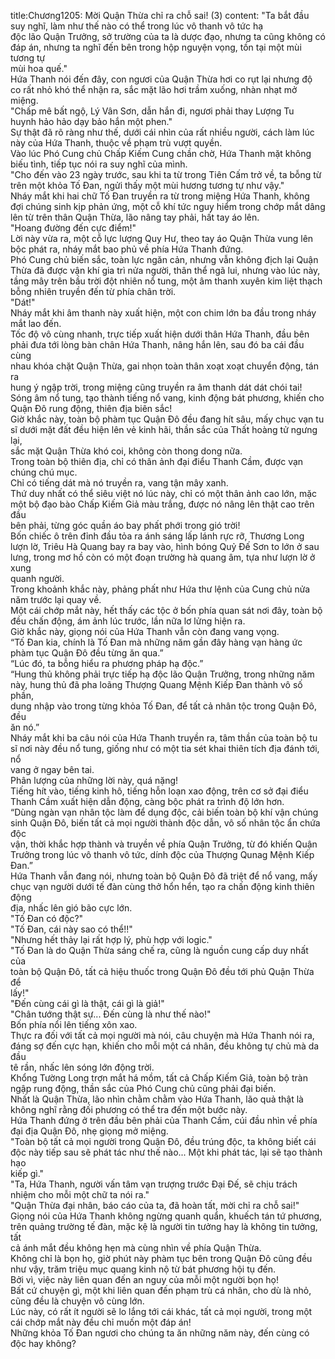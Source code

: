 title:Chương1205: Mời Quận Thừa chỉ ra chỗ sai! (3)
content:
"Ta bắt đầu suy nghĩ, làm như thế nào có thể trong lúc vô thanh vô tức hạ<br>độc lão Quận Trưởng, sở trường của ta là dược đạo, nhưng ta cũng không có<br>đáp án, nhưng ta nghĩ đến bên trong hộp nguyện vọng, tồn tại một mùi tương tự<br>mùi hoa quế."<br>Hứa Thanh nói đến đây, con ngươi của Quận Thừa hơi co rụt lại nhưng độ<br>co rất nhỏ khó thể nhận ra, sắc mặt lão hơi trầm xuống, nhàn nhạt mở miệng.<br>"Chấp mê bất ngộ, Lý Vân Sơn, dẫn hắn đi, ngươi phải thay Lượng Tu<br>huynh hảo hảo dạy bảo hắn một phen."<br>Sự thật đã rõ ràng như thế, dưới cái nhìn của rất nhiều người, cách làm lúc<br>này của Hứa Thanh, thuộc về phạm trù vượt quyền.<br>Vào lúc Phó Cung chủ Chấp Kiếm Cung chần chờ, Hứa Thanh mặt không<br>biếu tình, tiếp tục nói ra suy nghĩ của mình.<br>"Cho đến vào 23 ngày trước, sau khi ta từ trong Tiên Cấm trở về, ta bỗng từ<br>trên một khỏa Tố Đan, ngửi thấy một mùi hương tương tự như vậy."<br>Nháy mắt khi hai chữ Tố Đan truyền ra từ trong miệng Hứa Thanh, không<br>đợi chúng sinh kịp phản ứng, một cỗ khí tức nguy hiểm trong chớp mắt dâng<br>lên từ trên thân Quận Thừa, lão nâng tay phải, hất tay áo lên.<br>"Hoang đường đến cực điểm!"<br>Lời này vừa ra, một cỗ lực lượng Quy Hư, theo tay áo Quận Thừa vung lên<br>bộc phát ra, nháy mắt bao phủ về phía Hứa Thanh đứng.<br>Phó Cung chủ biến sắc, toàn lực ngăn cản, nhưng vẫn không địch lại Quận<br>Thừa đã được vận khí gia trì nửa người, thân thể ngã lui, nhưng vào lúc này,<br>tầng mây trên bầu trời đột nhiên nổ tung, một âm thanh xuyên kim liệt thạch<br>bỗng nhiên truyền đến từ phía chân trời.<br>"Dát!"<br>Nháy mắt khi âm thanh này xuất hiện, một con chim lớn ba đầu trong nháy<br>mắt lao đến.<br>Tốc độ vô cùng nhanh, trực tiếp xuất hiện dưới thân Hứa Thanh, đầu bên<br>phải đưa tới lòng bàn chân Hứa Thanh, nâng hắn lên, sau đó ba cái đầu cùng<br>nhau khóa chặt Quận Thừa, gai nhọn toàn thân xoạt xoạt chuyển động, tán ra<br>hung ý ngập trời, trong miệng cũng truyền ra âm thanh dát dát chói tai!<br>Sóng âm nổ tung, tạo thành tiếng nổ vang, kinh động bát phương, khiến cho<br>Quận Đô rung động, thiên địa biên sắc!<br>Giờ khắc này, toàn bộ phàm tục Quận Đô đều đang hít sâu, mấy chục vạn tu<br>sĩ dưới mặt đất đều hiện lên vẻ kinh hãi, thần sắc của Thất hoàng tử ngưng lại,<br>sắc mặt Quận Thừa khó coi, không còn thong dong nữa.<br>Trong toàn bộ thiên địa, chỉ có thân ảnh đại điểu Thanh Cầm, được vạn<br>chúng chú mục.<br>Chỉ có tiếng dát mà nó truyền ra, vang tận mây xanh.<br>Thứ duy nhất có thể siêu việt nó lúc này, chỉ có một thân ảnh cao lớn, mặc<br>một bộ đạo bào Chấp Kiếm Giả màu trắng, được nó nâng lên thật cao trên đầu<br>bên phải, từng góc quần áo bay phất phới trong gió trời!<br>Bốn chiếc ô trên đỉnh đầu tỏa ra ánh sáng lấp lánh rực rỡ, Thương Long<br>lượn lờ, Triêu Hà Quang bay ra bay vào, hình bóng Quỷ Đế Sơn to lớn ở sau<br>lưng, trong mơ hồ còn có một đoạn trường hà quang âm, tựa như lượn lờ ở xung<br>quanh người.<br>Trong khoảnh khắc này, phảng phất như Hứa thư lệnh của Cung chủ nửa<br>năm trước lại quay về.<br>Một cái chớp mắt này, hết thấy các tộc ở bốn phía quan sát nơi đây, toàn bộ<br>đều chấn động, ám ảnh lúc trước, lần nữa lơ lửng hiện ra.<br>Giờ khắc này, giọng nói của Hứa Thanh vẫn còn đang vang vọng.<br>“Tố Đan kia, chính là Tố Đan mà những năm gần đây hàng vạn hàng ức<br>phàm tục Quận Đô đều từng ăn qua.”<br>“Lúc đó, ta bỗng hiểu ra phương pháp hạ độc.”<br>“Hung thủ không phải trực tiếp hạ độc lão Quận Trưởng, trong những năm<br>này, hung thủ đã pha loãng Thượng Quang Mệnh Kiếp Đan thành vô số phần,<br>dung nhập vào trong từng khỏa Tố Đan, để tất cả nhân tộc trong Quận Đô, đều<br>ăn nó.”<br>Nháy mắt khi ba câu nói của Hứa Thanh truyền ra, tâm thần của toàn bộ tu<br>sĩ nơi này đều nổ tung, giống như có một tia sét khai thiên tích địa đánh tới, nổ<br>vang ở ngay bên tai.<br>Phân lượng của những lời này, quá nặng!<br>Tiếng hít vào, tiếng kinh hô, tiếng hỗn loạn xao động, trên cơ sở đại điểu<br>Thanh Cầm xuất hiện dẫn động, càng bộc phát ra trình độ lớn hơn.<br>“Dùng ngàn vạn nhân tộc làm để dụng độc, cải biến toàn bộ khí vận chúng<br>sinh Quận Đô, biến tất cả mọi người thành độc dẫn, vô số nhân tộc ẩn chứa độc<br>vận, thời khắc hợp thành và truyền về phía Quận Trưởng, từ đó khiến Quận<br>Trưởng trong lúc vô thanh vô tức, dính độc của Thượng Qunag Mệnh Kiếp<br>Đan.”<br>Hứa Thanh vẫn đang nói, nhưng toàn bộ Quận Đô đã triệt để nổ vang, mấy<br>chục vạn người dưới tế đàn cùng thở hổn hển, tạo ra chấn động kinh thiên động<br>địa, nhấc lên gió bão cực lớn.<br>"Tố Đan có độc?"<br>"Tố Đan, cái này sao có thể!!"<br>"Nhưng hết thảy lại rất hợp lý, phù hợp với logic."<br>"Tố Đan là do Quận Thừa sáng chế ra, cũng là nguồn cung cấp duy nhất của<br>toàn bộ Quận Đô, tất cả hiệu thuốc trong Quận Đô đều tới phủ Quận Thừa để<br>lấy!"<br>"Đến cùng cái gì là thật, cái gì là giả!"<br>"Chân tướng thật sự... Đến cùng là như thế nào!"<br>Bốn phía nổi lên tiếng xôn xao.<br>Thực ra đối với tất cả mọi người mà nói, câu chuyện mà Hứa Thanh nói ra,<br>đáng sợ đến cực hạn, khiến cho mỗi một cá nhân, đều không tự chủ mà da đầu<br>tê rần, nhấc lên sóng lớn động trời.<br>Khổng Tường Long trợn mắt há mồm, tất cả Chấp Kiếm Giả, toàn bộ tràn<br>ngập rung động, thần sắc của Phó Cung chủ cũng phải đại biến.<br>Nhất là Quận Thừa, lão nhìn chằm chằm vào Hứa Thanh, lão quả thật là<br>không nghĩ rằng đối phương có thể tra đến một bước này.<br>Hứa Thanh đứng ở trên đầu bên phải của Thanh Cầm, cúi đầu nhìn về phía<br>đại địa Quận Đô, nhẹ giọng mở miệng.<br>"Toàn bộ tất cả mọi người trong Quận Đô, đều trúng độc, ta không biết cái<br>độc này tiếp sau sẽ phát tác như thế nào... Một khi phát tác, lại sẽ tạo thành hạo<br>kiếp gì."<br>"Ta, Hứa Thanh, người vấn tâm vạn trượng trước Đại Đế, sẽ chịu trách<br>nhiệm cho mỗi một chữ ta nói ra."<br>"Quận Thừa đại nhân, báo cáo của ta, đã hoàn tất, mời chỉ ra chỗ sai!"<br>Giọng nói của Hứa Thanh không ngừng quanh quẩn, khuếch tán tứ phương,<br>trên quảng trường tế đàn, mặc kệ là người tin tưởng hay là không tin tưởng, tất<br>cả ánh mắt đều không hẹn mà cùng nhìn về phía Quận Thừa.<br>Không chỉ là bọn họ, giờ phút này phàm tục bên trong Quận Đô cũng đều<br>như vậy, trăm triệu mục quang kinh nộ từ bát phương hội tụ đến.<br>Bởi vì, việc này liên quan đến an nguy của mỗi một người bọn họ!<br>Bất cứ chuyện gì, một khi liên quan đến phạm trù cá nhân, cho dù là nhỏ,<br>cũng đều là chuyện vô cùng lớn.<br>Lúc này, có rất ít người sẽ lo lắng tới cái khác, tất cả mọi người, trong một<br>cái chớp mắt này đều chỉ muốn một đáp án!<br>Những khỏa Tố Đan ngươi cho chúng ta ăn những năm này, đến cùng có<br>độc hay không?